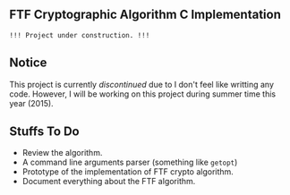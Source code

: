 FTF Cryptographic Algorithm C Implementation
--------------------------------------------

`!!! Project under construction. !!!`

## Notice

This project is currently *discontinued* due to I don't feel like writting any code. However, I will be working on this project during summer time this year (2015).

## Stuffs To Do

* Review the algorithm.
* A command line arguments parser (something like `getopt`)
* Prototype of the implementation of FTF crypto algorithm.
* Document everything about the FTF algorithm. 
